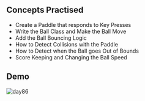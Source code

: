 ## Concepts Practised
- Create a Paddle that responds to Key Presses
- Write the Ball Class and Make the Ball Move
- Add the Ball Bouncing Logic
- How to Detect Collisions with the Paddle
- How to Detect when the Ball goes Out of Bounds
- Score Keeping and Changing the Ball Speed
## Demo
![day86](https://user-images.githubusercontent.com/98851253/170151872-83a5efd9-aef4-4970-be00-8fe1eb89685e.gif)
